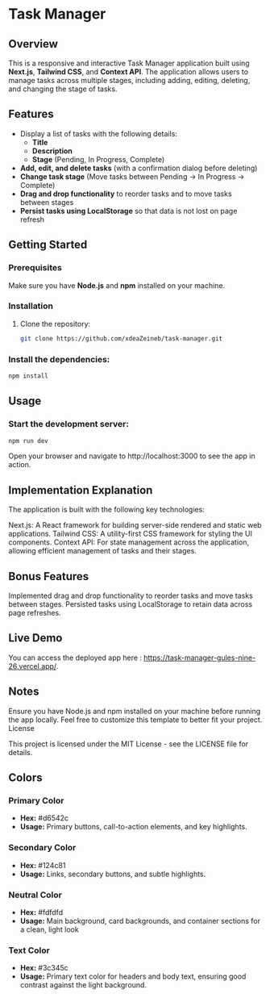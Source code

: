 # Task Manager

## Overview

This is a responsive and interactive Task Manager application built using **Next.js**, **Tailwind CSS**, and **Context API**. The application allows users to manage tasks across multiple stages, including adding, editing, deleting, and changing the stage of tasks.

## Features

- Display a list of tasks with the following details:
  - **Title**
  - **Description**
  - **Stage** (Pending, In Progress, Complete)
- **Add, edit, and delete tasks** (with a confirmation dialog before deleting)
- **Change task stage** (Move tasks between Pending → In Progress → Complete)
- **Drag and drop functionality** to reorder tasks and to move tasks between stages
- **Persist tasks using LocalStorage** so that data is not lost on page refresh

## Getting Started

### Prerequisites

Make sure you have **Node.js** and **npm** installed on your machine.

### Installation

1. Clone the repository:
   ```bash
   git clone https://github.com/xdeaZeineb/task-manager.git
   ```

### Install the dependencies:

```bash
npm install
```

## Usage

### Start the development server:

```bash
npm run dev
```

Open your browser and navigate to http://localhost:3000 to see the app in action.

## Implementation Explanation

The application is built with the following key technologies:

Next.js: A React framework for building server-side rendered and static web applications.
Tailwind CSS: A utility-first CSS framework for styling the UI components.
Context API: For state management across the application, allowing efficient management of tasks and their stages.

## Bonus Features

Implemented drag and drop functionality to reorder tasks and move tasks between stages.
Persisted tasks using LocalStorage to retain data across page refreshes.

## Live Demo

You can access the deployed app here : https://task-manager-gules-nine-26.vercel.app/.

## Notes

Ensure you have Node.js and npm installed on your machine before running the app locally.
Feel free to customize this template to better fit your project.
License

This project is licensed under the MIT License - see the LICENSE file for details.

## Colors

### Primary Color

- **Hex:** #d6542c
- **Usage:** Primary buttons, call-to-action elements, and key highlights.

### Secondary Color

- **Hex:** #124c81
- **Usage:** Links, secondary buttons, and subtle highlights.

### Neutral Color

- **Hex:** #fdfdfd
- **Usage:** Main background, card backgrounds, and container sections for a clean, light look

### Text Color

- **Hex:** #3c345c
- **Usage:** Primary text color for headers and body text, ensuring good contrast against the light background.
